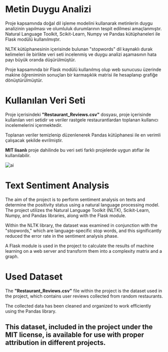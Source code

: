 # Metin Duygu Analizi

Proje kapsamında doğal dil işleme modelini kullanarak metinlerin duygu analizinin yapılması ve olumluluk durumlarının tespit edilmesi amaçlanmıştır. Natural Language Toolkit, Scikit-Learn, Numpy ve Pandas kütüphaneleri ile Flask modülü kullanılmıştır. 

NLTK kütüphanesinin içerisinde bulunan "stopwords" dil kaynaklı durak kelimeleri ile birlikte veri seti incelenmiş ve duygu analizi aşamasının hata payı büyük oranda düşürülmüştür.

Proje kapsamında bir Flask modülü kullanılmış olup web sunucusu üzerinde makine öğreniminin sonuçları bir karmaşıklık matrisi ile hesaplanıp grafiğe dönüştürülmüştür.

# Kullanılan Veri Seti

Proje içerisindeki **"Restaurant_Reviews.csv"** dosyası, proje içerisinde kullanılan veri setidir ve veriler rastgele restaurantlardan toplanan kullanıcı incelemelerini içermektedir. 

Toplanan veriler temizlenip düzenlenerek Pandas kütüphanesi ile en verimli çalışacak şekilde evrilmiştir.

**MIT lisanlı** proje dahilinde bu veri seti farklı projelerde uygun atıflar ile kullanılabilir.


![ai](https://i.hizliresim.com/mjqmy46.png)


# Text Sentiment Analysis

The aim of the project is to perform sentiment analysis on texts and determine the positivity status using a natural language processing model. The project utilizes the Natural Language Toolkit (NLTK), Scikit-Learn, Numpy, and Pandas libraries, along with the Flask module.

Within the NLTK library, the dataset was examined in conjunction with the "stopwords," which are language-specific stop words, and this significantly reduced the error rate in the sentiment analysis phase.

A Flask module is used in the project to calculate the results of machine learning on a web server and transform them into a complexity matrix and a graph.

# Used Dataset

The **"Restaurant_Reviews.csv"** file within the project is the dataset used in the project, which contains user reviews collected from random restaurants.

The collected data has been cleaned and organized to work efficiently using the Pandas library.

This dataset, included in the project under the **MIT license**, is available for use with proper attribution in different projects.
------------------------------------------------------------------------------------------------------------------------------------------------------------------------------------------------------------------------------
